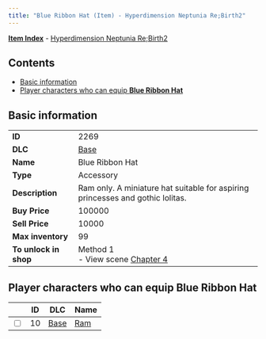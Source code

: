 ```yaml
---
title: "Blue Ribbon Hat (Item) - Hyperdimension Neptunia Re;Birth2"
---
```


[**Item Index**](/neptunia/rb2/item/index.html) - [Hyperdimension Neptunia Re;Birth2](/neptunia/rb2)

## Contents

- [Basic information](#basic-information)
- [Player characters who can equip **Blue Ribbon Hat**](#player-characters-who-can-equip-blue-ribbon-hat)

## Basic information

|   |   |
| -- | -- |
| **ID** | 2269 |
| **DLC** | [Base](/neptunia/rb2/dlc/0-base.html) |
| **Name** | Blue Ribbon Hat |
| **Type** | Accessory |
| **Description** | Ram only. A miniature hat suitable for aspiring princesses and gothic lolitas. |
| **Buy Price** | 100000 |
| **Sell Price** | 10000 |
| **Max inventory** | 99 |
| **To unlock in shop** | Method 1<br />- View scene [Chapter 4](/neptunia/rb2/scene/0-301-chapter-4.html) |

## Player characters who can equip **Blue Ribbon Hat**

|    | ID | DLC | Name |
| -- | -- | --- | ---- |
| <input type="checkbox" id="rb2-player-0-10" class="trackbox" /> | 10 | [Base](/neptunia/rb2/dlc/0-base.html) | [Ram](/neptunia/rb2/player/0-10-ram.html) |